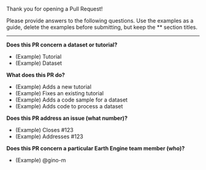 <!--
Copyright 2020 The Google Earth Engine Community Authors

Licensed under the Apache License, Version 2.0 (the "License");
you may not use this file except in compliance with the License.
You may obtain a copy of the License at

    http://www.apache.org/licenses/LICENSE-2.0

Unless required by applicable law or agreed to in writing, software
distributed under the License is distributed on an "AS IS" BASIS,
WITHOUT WARRANTIES OR CONDITIONS OF ANY KIND, either express or implied.
See the License for the specific language governing permissions and
limitations under the License.
-->

Thank you for opening a Pull Request!

Please provide answers to the following questions. Use the examples as a guide,
delete the examples before submitting, but keep the ** section titles.

--------------------------------------------------------------------------------

**Does this PR concern a dataset or tutorial?**

- (Example) Tutorial
- (Example) Dataset

**What does this PR do?**

- (Example) Adds a new tutorial
- (Example) Fixes an existing tutorial
- (Example) Adds a code sample for a dataset
- (Example) Adds code to process a dataset

**Does this PR address an issue (what number)?**

- (Example) Closes #123
- (Example) Addresses #123

**Does this PR concern a particular Earth Engine team member (who)?**

- (Example) @gino-m
